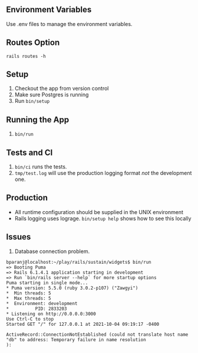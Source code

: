 ## Environment Variables

Use .env files to manage the environment variables.

## Routes Option

```
rails routes -h
```

## Setup

1. Checkout the app from version control
2. Make sure Postgres is running
3. Run `bin/setup`

## Running the App

1. `bin/run`

## Tests and CI

1. `bin/ci` runs the tests.
2. `tmp/test.log` will use the production logging format *not* the development one.

## Production

* All runtime configuration should be supplied in the UNIX environment
* Rails logging uses lograge. `bin/setup help` shows how to see this locally

## Issues

1. Database connection problem.

```
bparanj@localhost:~/play/rails/sustain/widgets$ bin/run
=> Booting Puma
=> Rails 6.1.4.1 application starting in development
=> Run `bin/rails server --help` for more startup options
Puma starting in single mode...
* Puma version: 5.5.0 (ruby 3.0.2-p107) ("Zawgyi")
*  Min threads: 5
*  Max threads: 5
*  Environment: development
*          PID: 2833203
* Listening on http://0.0.0.0:3000
Use Ctrl-C to stop
Started GET "/" for 127.0.0.1 at 2021-10-04 09:19:17 -0400

ActiveRecord::ConnectionNotEstablished (could not translate host name "db" to address: Temporary failure in name resolution
):
```
